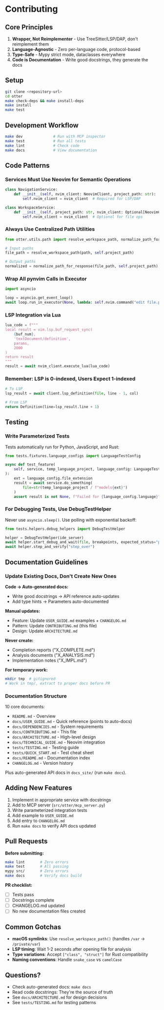 # Contributing

## Core Principles

1. **Wrapper, Not Reimplementer** - Use TreeSitter/LSP/DAP, don't reimplement them
2. **Language-Agnostic** - Zero per-language code, protocol-based
3. **Type-Safe** - Mypy strict mode, dataclasses everywhere
4. **Code is Documentation** - Write good docstrings, they generate the docs

## Setup

```bash
git clone <repository-url>
cd otter
make check-deps && make install-deps
make install
make test
```

## Development Workflow

```bash
make dev              # Run with MCP inspector
make test             # Run all tests
make lint             # Check code
make docs             # View documentation
```

## Code Patterns

### Services Must Use Neovim for Semantic Operations

```python
class NavigationService:
    def __init__(self, nvim_client: NeovimClient, project_path: str):
        self.nvim_client = nvim_client  # Required for LSP/DAP

class WorkspaceService:
    def __init__(self, project_path: str, nvim_client: Optional[NeovimClient] = None):
        self.nvim_client = nvim_client  # Optional for file ops
```

### Always Use Centralized Path Utilities

```python
from otter.utils.path import resolve_workspace_path, normalize_path_for_response

# Input paths
file_path = resolve_workspace_path(path, self.project_path)

# Output paths  
normalized = normalize_path_for_response(file_path, self.project_path)
```

### Wrap All pynvim Calls in Executor

```python
import asyncio

loop = asyncio.get_event_loop()
await loop.run_in_executor(None, lambda: self.nvim.command("edit file.py"))
```

### LSP Integration via Lua

```python
lua_code = f"""
local result = vim.lsp.buf_request_sync(
    {buf_num},
    'textDocument/definition',
    params,
    2000
)
return result
"""
result = await nvim_client.execute_lua(lua_code)
```

### Remember: LSP is 0-indexed, Users Expect 1-indexed

```python
# To LSP
lsp_result = await client.lsp_definition(file, line - 1, col)

# From LSP
return Definition(line=lsp_result.line + 1)
```

## Testing

### Write Parameterized Tests

Tests automatically run for Python, JavaScript, and Rust:

```python
from tests.fixtures.language_configs import LanguageTestConfig

async def test_feature(
    self, service, temp_language_project, language_config: LanguageTestConfig
):
    ext = language_config.file_extension
    result = await service.do_something(
        file=str(temp_language_project / f"models{ext}")
    )
    assert result is not None, f"Failed for {language_config.language}"
```

### For Debugging Tests, Use DebugTestHelper

Never use `asyncio.sleep()`. Use polling with exponential backoff:

```python
from tests.helpers.debug_helpers import DebugTestHelper

helper = DebugTestHelper(ide_server)
await helper.start_debug_and_wait(file, breakpoints, expected_status="paused")
await helper.step_and_verify("step_over")
```

## Documentation Guidelines

### Update Existing Docs, Don't Create New Ones

**Code → Auto-generated docs:**
- Write good docstrings → API reference auto-updates
- Add type hints → Parameters auto-documented

**Manual updates:**
- Feature: Update `USER_GUIDE.md` examples + `CHANGELOG.md`
- Pattern: Update `CONTRIBUTING.md` (this file)
- Design: Update `ARCHITECTURE.md`

**Never create:**
- Completion reports ("X_COMPLETE.md")
- Analysis documents ("X_ANALYSIS.md")  
- Implementation notes ("X_IMPL.md")

**For temporary work:**
```bash
mkdir tmp  # gitignored
# Work in tmp/, extract to proper docs before PR
```

### Documentation Structure

10 core documents:
- `README.md` - Overview
- `docs/USER_GUIDE.md` - Quick reference (points to auto-docs)
- `docs/DEPENDENCIES.md` - System requirements
- `docs/CONTRIBUTING.md` - This file
- `docs/ARCHITECTURE.md` - High-level design
- `docs/TECHNICAL_GUIDE.md` - Neovim integration
- `tests/TESTING.md` - Testing guide
- `tests/QUICK_START.md` - Test cheat sheet
- `docs/README.md` - Documentation index
- `CHANGELOG.md` - Version history

Plus auto-generated API docs in `docs_site/` (run `make docs`).

## Adding New Features

1. Implement in appropriate service with docstrings
2. Add to MCP server (`src/otter/mcp_server.py`)
3. Write parameterized integration tests
4. Add example to `USER_GUIDE.md`
5. Add entry to `CHANGELOG.md`
6. Run `make docs` to verify API docs updated

## Pull Requests

**Before submitting:**
```bash
make lint       # Zero errors
make test       # All passing
mypy src/       # Zero errors
make docs       # Verify docs build
```

**PR checklist:**
- [ ] Tests pass
- [ ] Docstrings complete
- [ ] CHANGELOG.md updated
- [ ] No new documentation files created

## Common Gotchas

- **macOS symlinks**: Use `resolve_workspace_path()` (handles `/var` → `/private/var`)
- **LSP timing**: Wait 1-2 seconds after opening file for analysis
- **Type variations**: Accept `["class", "struct"]` for Rust compatibility
- **Naming conventions**: Handle `snake_case` vs `camelCase`

## Questions?

- Check auto-generated docs: `make docs`
- Read code docstrings: They're the source of truth
- See `docs/ARCHITECTURE.md` for design decisions
- See `tests/TESTING.md` for testing patterns
